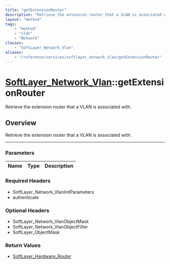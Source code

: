 ```yaml
---
title: "getExtensionRouter"
description: "Retrieve the extension router that a VLAN is associated with."
layout: "method"
tags:
    - "method"
    - "sldn"
    - "Network"
classes:
    - "SoftLayer_Network_Vlan"
aliases:
    - "/reference/services/softlayer_network_vlan/getExtensionRouter"
---
```

# [SoftLayer_Network_Vlan](/reference/services/SoftLayer_Network_Vlan)::getExtensionRouter


Retrieve the extension router that a VLAN is associated with.


## Overview 
Retrieve the extension router that a VLAN is associated with.

-----

### Parameters 
|Name | Type | Description |
| --- | --- | --- |


### Required Headers
* SoftLayer_Network_VlanInitParameters
* authenticate


### Optional Headers
* SoftLayer_Network_VlanObjectMask
* SoftLayer_Network_VlanObjectFilter
* SoftLayer_ObjectMask

### Return Values
* <a href='/reference/datatypes/SoftLayer_Hardware_Router'>SoftLayer_Hardware_Router </a>




